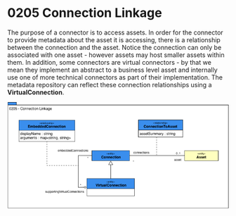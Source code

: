 <!-- SPDX-License-Identifier: CC-BY-4.0 -->
<!-- Copyright Contributors to the Egeria project. -->

# 0205 Connection Linkage

The purpose of a connector is to access assets.
In order for the connector to provide metadata about the asset it
is accessing, there is a relationship between the connection and
the asset.
Notice the connection can only be associated with one asset - however assets may host smaller assets within them.
In addition, some connectors are virtual connectors - by that we mean they implement an abstract to a business level asset
and internally use one of more technical connectors as part of their implementation.
The metadata repository can reflect these connection relationships using a **VirtualConnection**.

![UML](0205-Connection-Linkage.png)